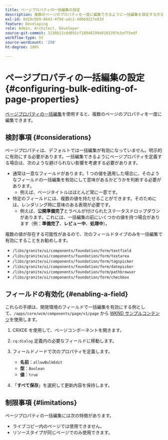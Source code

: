 ```yaml
---
title: ページプロパティの一括編集の設定
description: 複数のページのプロパティを一度に編集できるように一括編集を設定する方法を説明します。
exl-id: 0d10c6b9-8643-479d-adc1-4066d227e83d
feature: Developing
role: Admin, Architect, Developer
source-git-commit: 3238b11cdd891cf18048199d4103397e3af75edf
workflow-type: ht
source-wordcount: '250'
ht-degree: 100%

---
```


# ページプロパティの一括編集の設定 {#configuring-bulk-editing-of-page-properties}

[ページプロパティの一括編集](/help/sites-cloud/authoring/sites-console/edit-page-properties.md#from-the-sites-console-multiple-pages)を使用すると、複数のページのプロパティを一度に編集できます。

## 検討事項 {#considerations}

ページプロパティは、デフォルトでは一括編集が有効になっていません。明示的に有効にする必要があります。一括編集できるようにページプロパティを定義する場合は、次のような避けられない影響を考慮する必要があります。

* 通常は一意なフィールドがあります。1 つの値を適用した場合に、そのようなフィールドの一括編集を有効にして意味があるかどうかを判断する必要があります。
   * 例えば、ページタイトルはほとんど常に一意です。
* 特定のフィールドには、複数の値を持たせることができます。そのためには、レンダリング時に意味のある表現が必要です。
   * 例えば、**公開準備完了**&#x200B;とラベルが付けられたステータスドロップダウンがあります。これには、一括編集の前にいくつかの値を持つ場合があります（例：**準備完了**、**レビュー中**、**処理中**）。

複数の値が存在する可能性があるので、次のフィールドタイプのみを一括編集で有効にすることをお勧めします。

* `/libs/granite/ui/components/foundation/form/textfield`
* `/libs/granite/ui/components/foundation/form/textarea`
* `/libs/granite/ui/components/foundation/form/tagspicker`
* `/libs/granite/ui/components/foundation/form/datepicker`
* `/libs/granite/ui/components/foundation/form/pathbrowser`
* `/libs/granite/ui/components/foundation/form/checkbox`

## フィールドの有効化 {#enabling-a-field}

これらの手順は、開発環境のフィールドで一括編集を有効にする例として、`/apps/core/wcm/components/page/v1/page` から [WKND サンプルコンテンツ](/help/implementing/developing/introduction/develop-wknd-tutorial.md)を使用します。

1. CRXDE を使用して、ページコンポーネントを開きます。
1. `cq:dialog` 定義内の必要なフィールドに移動します。
1. フィールドノードで次のプロパティを定義します。

   * **名前**：`allowBulkEdit`
   * **型**：`Boolean`
   * **値**：`true`

1. 「**すべて保存**」を選択して更新内容を保持します。

## 制限事項 {#limitations}

ページプロパティの一括編集には次の特徴があります。

* ライブコピー内のページでは使用できません。
* リソースタイプが同じページでのみ使用できます。
